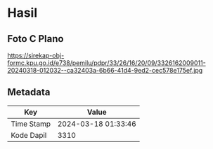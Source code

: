 # Hasil

## Foto C Plano

https://sirekap-obj-formc.kpu.go.id/e738/pemilu/pdpr/33/26/16/20/09/3326162009011-20240318-012032--ca32403a-6b66-41d4-9ed2-cec578e175ef.jpg


## Metadata

| Key        | Value               |
| ---------- | ------------------- |
| Time Stamp | 2024-03-18 01:33:46 |
| Kode Dapil | 3310                |



